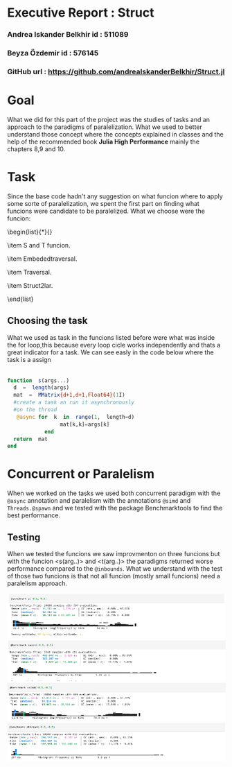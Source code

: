 #  Executive Report : Struct

###  Andrea Iskander Belkhir id : 511089

###  Beyza Özdemir id : 576145

###  GitHub url : <a href="https://github.com/andreaIskanderBelkhir/Struct.jl" target="_top">https://github.com/andreaIskanderBelkhir/Struct.jl</a>


# Goal
What we did for this part of the project was the studies of tasks and an approach to the paradigms of paralelization.
 What we used to better understand those concept where the concepts explained in classes and the help of the recommended book **Julia High Performance** mainly the chapters 8,9 and 10.


# Task

Since the base code hadn't any suggestion on what funcion where to apply some sorte of paralelization, we spent the first part on finding what funcions were  candidate to be paralelized.
What we choose were the funcion:

\begin{list}{*}{}

\item S and T funcion.

\item Embededtraversal.

\item Traversal.

\item Struct2lar.

\end{list}

## Choosing the task

What we used as task in the funcions listed before were what was inside the for loop,this because every loop cicle works independently and thats a great indicator for a task.
We can see easly in the code below where the task is a assign
```julia

function  s(args...)
  d  =  length(args)
  mat  =  MMatrix{d+1,d+1,Float64}(1I)
  #create a task an run it asynchronously
  #on the thread
   @async for  k  in  range(1,  length=d)
				 mat[k,k]=args[k]
			end
  return  mat
end
```
# Concurrent or Paralelism

When we worked on the tasks we used both concurrent paradigm with the ```@async``` annotation and paralelism with the annotations ```@simd``` and ```Threads.@spawn``` and we tested with the package Benchmarktools to find the best performance.

## Testing

When we tested the funcions we saw improvmenton on three funcions but with the funcion <s(arg..)> and <t(arg..)> the paradigms returned worse performance compared to the ```@inbounds```. What we understand with the test of those two funcions is that not all funcion (mostly small funcions) need a paralelism approach.


![s with inbounds](./s.png)
![s with async](./sasync.png)
![s with simd](./ssmid.png)
![s with thread](./sthread.png)


